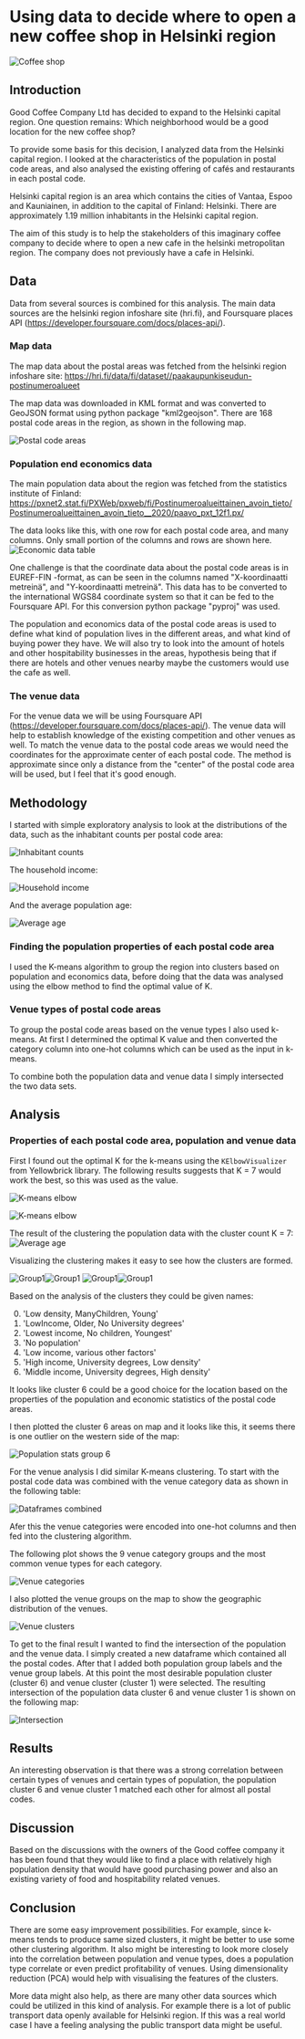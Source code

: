 
# Using data to decide where to open a new coffee shop in Helsinki region

![Coffee shop](jazmin-quaynor-9Y8vxVQN4o4-unsplash_s.png)

## Introduction

Good Coffee Company Ltd has decided to expand to the Helsinki capital region. One question remains: Which neighborhood would be a good location for the new coffee shop?

To provide some basis for this decision, I analyzed data from the Helsinki capital region. I looked at the characteristics of the population in postal code areas, and also analysed the existing offering of cafés and restaurants in each postal code.

Helsinki capital region is an area which contains the cities of Vantaa, Espoo and Kauniainen, in addition to the capital of Finland: Helsinki. There are approximately 1.19 million inhabitants in the Helsinki capital region.

The aim of this study is to help the stakeholders of this imaginary coffee company to decide where to open a new cafe in the helsinki metropolitan region. The company does not previously have a cafe in Helsinki.


## Data

Data from several sources is combined for this analysis. The main data sources are the helsinki region infoshare site (hri.fi), and Foursquare places API (https://developer.foursquare.com/docs/places-api/).

### Map data
The map data about the postal areas was fetched from the helsinki region infoshare site: https://hri.fi/data/fi/dataset//paakaupunkiseudun-postinumeroalueet

The map data was downloaded in KML format and was converted to GeoJSON format using python package "kml2geojson". There are 168 postal code areas in the region, as shown in the following map. 

![Postal code areas](images/postal_code_areas.PNG)

### Population end economics data

The main population data about the region was fetched from the statistics institute of Finland: https://pxnet2.stat.fi/PXWeb/pxweb/fi/Postinumeroalueittainen_avoin_tieto/Postinumeroalueittainen_avoin_tieto__2020/paavo_pxt_12f1.px/

The data looks like this, with one row for each postal code area, and many columns. Only small portion of the columns and rows are shown here.
![Economic data table](images/economic_data1.PNG)

One challenge is that the coordinate data about the postal code areas is in EUREF-FIN -format, as can be seen in the columns named "X-koordinaatti metreinä", and "Y-koordinaatti metreinä". This data has to be converted to the international WGS84 coordinate system so that it can be fed to the Foursquare API. For this conversion python package "pyproj" was used.

The population and economics data of the postal code areas is used to define what kind of population lives in the different areas, and what kind of buying power they have. We will also try to look into the amount of hotels and other hospitability businesses in the areas, hypothesis being that if there are hotels and other venues nearby maybe the customers would use the cafe as well.

### The venue data

For the venue data we will be using Foursquare API (https://developer.foursquare.com/docs/places-api/). The venue data will help to establish knowledge of the existing competition and other venues as well. To match the venue data to the postal code areas we would need the coordinates for the approximate center of each postal code. The method is approximate since only a distance from the "center" of the postal code area will be used, but I feel that it's good enough.

## Methodology 

I started with simple exploratory analysis to look at the distributions of the data, such as the inhabitant counts per postal code area:

![Inhabitant counts](images/inhabitants_per_code.png)

The household income:

![Household income](images/household_income.png)

And the average population age:

![Average age](images/average_age.png)

### Finding the population properties of each postal code area

I used the K-means algorithm to group the region into clusters based on population and economics data, before doing that the data was analysed using the elbow method to find the optimal value of K. 

### Venue types of postal code areas

To group the postal code areas based on the venue types I also used k-means. At first I determined the optimal K value and then converted the category column into one-hot columns which can be used as the input in k-means.

To combine both the population data and venue data I simply intersected the two data sets.

## Analysis

### Properties of each postal code area, population and venue data

First I found out the optimal K for the k-means using the `KElbowVisualizer` from Yellowbrick library. The following results suggests that K = 7 would work the best, so this was used as the value.

![K-means elbow](images/econ_kmeans_elbow.PNG)

![K-means elbow](images/econ_kmeans_elbow_chart.PNG)

The result of the clustering the population data with the cluster count K = 7:
![Average age](images/pop_properties.PNG)

Visualizing the clustering makes it easy to see how the clusters are formed.

![Group1](images/econ_grp1.png)![Group1](images/econ_grp2.png)
![Group1](images/econ_grp3.png)![Group1](images/econ_grp4.png)

Based on the analysis of the clusters they could be given names:

0. 'Low density, ManyChildren, Young'
1. 'LowIncome, Older, No University degrees'
2. 'Lowest income, No children, Youngest'
3. 'No population'
4. 'Low income, various other factors'
5. 'High income, University degrees, Low density'
6. 'Middle income, University degrees, High density'

It looks like cluster 6 could be a good choice for the location based on the properties of the population and economic statistics of the postal code areas.

I then plotted the cluster 6 areas on map and it looks like this, it seems there is one outlier on the western side of the map:

![Population stats group 6](images/area_map_cluster6.PNG)

For the venue analysis I did similar K-means clustering. To start with the postal code data was combined with the venue category data as shown in the following table:

![Dataframes combined](images/dataframes_combined.png)

Afer this the venue categories were encoded into one-hot columns and then fed into the clustering algorithm.

The following plot shows the 9 venue category groups and the most common venue types for each category.

![Venue categories](images/venue_categories.png)

I also plotted the venue groups on the map to show the geographic distribution of the venues.

![Venue clusters](images/venue_clusters.PNG)

To get to the final result I wanted to find the intersection of the population and the venue data. I simply created a new dataframe which contained all the postal codes. After that I added both population group labels and the venue group labels. At this point the most desirable population cluster (cluster 6) and venue cluster (cluster 1) were selected. The resulting intersection of the population data cluster 6 and venue cluster 1 is shown on the following map:

![Intersection](images/intersection_map.PNG)

## Results 

An interesting observation is that there was a strong correlation between certain types of venues and certain types of population, the population cluster 6 and venue cluster 1 matched each other for almost all postal codes.

## Discussion 

Based on the discussions with the owners of the Good coffee company it has been found that they would like to find a place with relatively high population density that would have good purchasing power and also an existing variety of food and hospitability related venues.


## Conclusion 

There are some easy improvement possibilities. For example, since k-means tends to produce same sized clusters, it might be better to use some other clustering algorithm. It also might be interesting to look more closely into the correlation between population and venue types, does a population type correlate or even predict profitability of venues. Using dimensionality reduction (PCA) would help with visualising the features of the clusters.

More data might also help, as there are many other data sources which could be utilized in this kind of analysis. For example there is a lot of public transport data openly available for Helsinki region. If this was a real world case I have a feeling analysing the public transport data might be useful.




